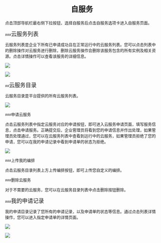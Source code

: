 # <div align="center" ><font face="微软雅黑" size="5">自服务</font></div> #
<font face="微软雅黑" size="2">
点击顶部导航栏最右侧下拉按钮，选择自服务后点击自服务选项卡进入自服务页面。

###<font face="微软雅黑" size="4">云服务列表</font>

云服务列表是企业下所有已申请成功且在正常运行中的云服务列表。您可以点击列表中的删除操作对云服务进行删除，删除云服务操作会删除该服务包含的所有实例及相关资源。点击详情操作可以查看该服务的详细信息。

![](http://i.imgur.com/wNijrlh.png)

![](http://i.imgur.com/SfBOtpX.png)


##<font face="微软雅黑" size="4">云服务目录</font>

<font face="微软雅黑" size="2">云服务目录是平台提供的所有云服务列表。</font>

![](http://i.imgur.com/lKr5lNT.png)

###<font face="微软雅黑" size="2">申请云服务</font>

点击云服务列表中指定云服务对应的申请按钮，即可进入云服务申请页面，填写服务信息，点击申请服务。正确提交后，企业管理员将看到您的申请信息并作出处理，如果管理员处理通过，您可以在云服务列表中查看到运行中的云服务，如果管理员拒绝了您的申请，您可以在我的申请记录中看到申请单的状态为拒绝。

![](http://i.imgur.com/LH7RwxD.png)

###<font face="微软雅黑" size="2">上传我的编排</font>

点击云服务目录列表上方上传编排按钮，即可上传您自定义的编排。


###<font face="微软雅黑" size="2">删除云服务</font>

对于不需要的云服务，您可以在云服务目录列表中点击删除按钮删除。

###<font face="微软雅黑" size="4">我的申请记录</font>

<font face="微软雅黑" size="2">我的申请目录记录了您所有的申请记录，以及申请单的状态等信息。通过点击列表详情操作，您可以进入指定申请单的详情页面。</font>

![](http://i.imgur.com/Jwmv956.png)

![](http://i.imgur.com/lYiIZWA.png)

